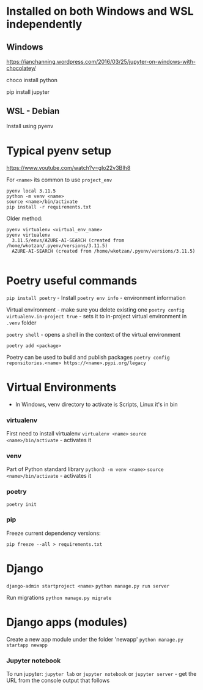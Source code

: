 # Installed on both Windows and WSL independently

## Windows
https://ianchanning.wordpress.com/2016/03/25/jupyter-on-windows-with-chocolatey/

choco install python

pip install jupyter

## WSL - Debian

Install using pyenv

# Typical pyenv setup

https://www.youtube.com/watch?v=gIo22v3BIh8

For `<name>` its common to use `project_env`
```
pyenv local 3.11.5
python -m venv <name>
source <name>/bin/activate
pip install -r requirements.txt

```
Older method:
```
pyenv virtualenv <virtual_env_name>
pyenv virtualenv
  3.11.5/envs/AZURE-AI-SEARCH (created from /home/wkotzan/.pyenv/versions/3.11.5)
  AZURE-AI-SEARCH (created from /home/wkotzan/.pyenv/versions/3.11.5)


```

# Poetry useful commands 

`pip install poetry` - Install
`poetry env info` - environment information

Virtual environment - make sure you delete existing one
`poetry config virtualenv.in-project true` - sets it to in-project virtual environment in `.venv` folder

`poetry shell` - opens a shell in the context of the virtual environment

`poetry add <package>`

Poetry can be used to build and publish packages
`poetry config reponsitories.<name> https://<name>.pypi.org/legacy`


# Virtual Environments

* In Windows, venv directory to activate is Scripts, Linux it's in bin 

### virtualenv

First need to install virtualenv
`virtualenv <name>`
`source <name>/bin/activate` - activates it

### venv

Part of Python standard library
`python3 -m venv <name>`
`source <name>/bin/activate` - activates it

### poetry

`poetry init`

### pip
Freeze current dependency versions:
```
pip freeze --all > requirements.txt
```


# Django
`django-admin startproject <name>`
`python manage.py run server`

Run migrations
`python manage.py migrate`

# Django apps (modules)

Create a new app module under the folder 'newapp'
`python manage.py startapp newapp`

### Jupyter notebook

To run jupyter: `jupyter lab` or `jupyter notebook` or `jupyter server` - get the URL from the console output that follows

